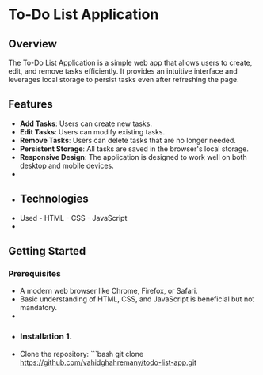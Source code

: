 # To-Do List Application 

## Overview 
The To-Do List Application is a simple web app that allows users to create, edit, and remove tasks efficiently. It provides an intuitive interface and leverages local storage to persist tasks even after refreshing the page. 

## Features 
- **Add Tasks**: Users can create new tasks.
- **Edit Tasks**: Users can modify existing tasks.
- **Remove Tasks**: Users can delete tasks that are no longer needed.
- **Persistent Storage**: All tasks are saved in the browser's local storage.
- **Responsive Design**: The application is designed to work well on both desktop and mobile devices.
-
- ## Technologies
- Used - HTML - CSS - JavaScript
-
## Getting Started
### Prerequisites 
- A modern web browser like Chrome, Firefox, or Safari.
- Basic understanding of HTML, CSS, and JavaScript is beneficial but not mandatory.
-
- ### Installation 1.
- Clone the repository: ```bash git clone https://github.com/vahidghahremany/todo-list-app.git
